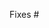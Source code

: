 <!--
Thank you for submitting a pull request!

Please verify that:
* [ ] There is an associated issue in the `Backlog` milestone (**required**)
* [ ] Code is up-to-date with the `main` branch
* [ ] You've successfully run `gulp runtests` locally
* [ ] There are new or updated unit tests validating the change

Refer to CONTRIBUTING.MD for more details.
  https://github.com/Microsoft/TypeScript/blob/main/CONTRIBUTING.md

** Please don't send typo fixes! **
We understand that typo fixes are generally nice, but these fixes don't help
with code quality and add work to the core team. If you're interested in
sending a PR, the issue tracker has many issues marked `help wanted`.
-->

Fixes #
